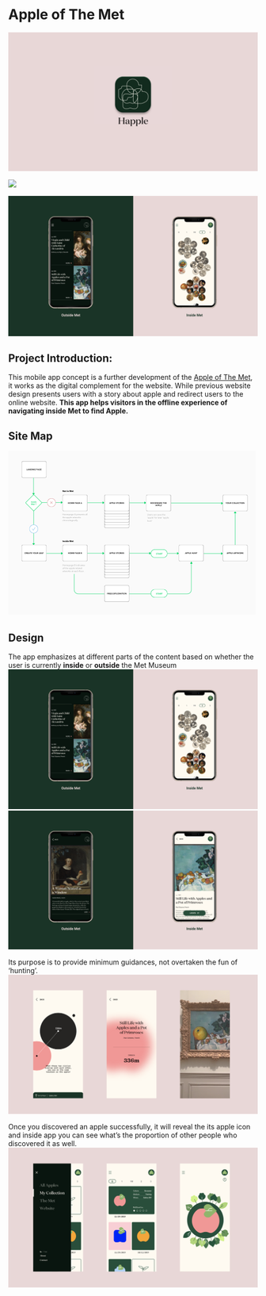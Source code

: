 # Apple of The Met

![](appName.png)

![](appIdea.png)

![](appIn&Out.png)

## Project Introduction:

This mobile app concept is a further development of the [Apple of The Met](https://github.com/Xingwei726/Major-Studio-1/tree/master/Interactive), it works as the digital complement for the website. While previous website design presents users with a story about apple and redirect users to the online website. **This app helps visitors in the offline experience of navigating inside Met to find Apple.**


## Site Map
![](sitePlan.png)


## Design
The app emphasizes at different parts of the content based on whether the user is currently **inside** or **outside** the Met Museum
![](appIn&Out.png)
![](appIn&Out2.png)

Its purpose is to provide minimum guidances, not overtaken the fun of  ‘hunting’. 
![](appHunt.png)

Once you discovered an apple successfully, it will reveal the its apple icon and inside app you can see what’s the proportion of other people who discovered it as well.
![](appCollect.png)



